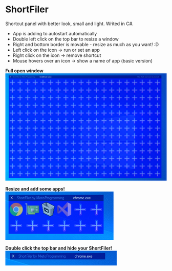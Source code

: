 # ShortFiler
Shortcut panel with better look, small and light. Writed in C#.
* App is adding to autostart automatically
* Double left click on the top bar to resize a window
* Right and bottom border is movable - resize as much as you want! :D
* Left click on the icon -> run or set an app
* Right click on the icon -> remove shortcut
* Mouse hovers over an icon -> show a name of app (basic version)

**Full open window**<br/>
![Full window](/images/1.png)

**Resize and add some apps!**<br/>
![With some apps, resized](/images/2.png)

**Double click the top bar and hide your ShortFiler!**<br/>
![Hide to the top bar](/images/3.png)
